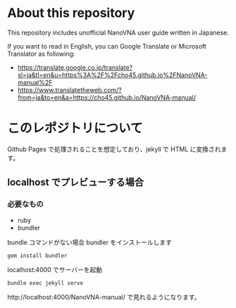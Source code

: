 About this repository
=====================

This repository includes unofficial NanoVNA user guide written in Japanese.

If you want to read in English, you can Google Translate or Microsoft Translator as following:

 * https://translate.google.co.jp/translate?sl=ja&tl=en&u=https%3A%2F%2Fcho45.github.io%2FNanoVNA-manual%2F
 * https://www.translatetheweb.com/?from=ja&to=en&a=https://cho45.github.io/NanoVNA-manual/

このレポジトリについて
======================


Github Pages で処理されることを想定しており、jekyll で HTML に変換されます。

## localhost でプレビューする場合

### 必要なもの

 * ruby
 * bundler

bundle コマンドがない場合 bundler をインストールします

```
gem install bundler
```

localhost:4000 でサーバーを起動

```
bundle exec jekyll serve
```

http://localhost:4000/NanoVNA-manual/ で見れるようになります。


